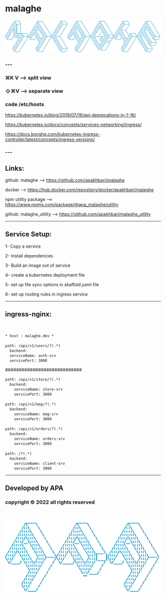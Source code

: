 # malaghe

![ascii_malaghe.png](ascii_malaghe.png)

### ---

### ⌘K V --> split view

### ⇧⌘V --> separate view

### code /etc/hosts

https://kubernetes.io/blog/2019/07/18/api-deprecations-in-1-16/

https://kubernetes.io/docs/concepts/services-networking/ingress/

https://docs.konghq.com/kubernetes-ingress-controller/latest/concepts/ingress-versions/

### ---

## Links:

github: malaghe --> https://github.com/apakhbari/malaghe

docker --> https://hub.docker.com/repository/docker/apakhbari/malaghe

npm utility package --> https://www.npmjs.com/package/@apa_malaghe/utility

github: malaghe_utility --> https://github.com/apakhbari/malaghe_utility

---

## Service Setup:

1- Copy a service

2- Install dependencies

3- Build an image out of service

4- create a kubernetes deployment file

5- set up file sync options in skaffold.yaml file

6- set up routing rules in ingress service

---

## ingress-nginx:

<br>

    * host : malaghe.dev *

    path: /api/v1/users/?(.*)
      backend:
      serviceName: auth-srv
      servicePort: 3000

############################

    path: /api/v1/store/?(.*)
      backend:
        serviceName: store-srv
        servicePort: 3000

    path: /api/v1/mag/?(.*)
      backend:
        serviceName: mag-srv
        servicePort: 3000

    path: /api/v1/orders/?(.*)
      backend:
        serviceName: orders-srv
        servicePort: 3000

    path: /?(.*)
      backend:
        serviceName: client-srv
        servicePort: 3000

---

## Developed by APA

### copyright © 2022 all rights reserved

<br>

![ascii_apa.png](ascii_apa.png)
